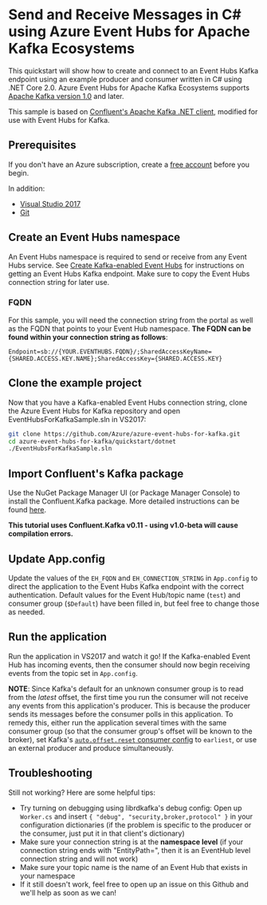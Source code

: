 # Send and Receive Messages in C# using Azure Event Hubs for Apache Kafka Ecosystems

This quickstart will show how to create and connect to an Event Hubs Kafka endpoint using an example producer and consumer written in C# using .NET Core 2.0. Azure Event Hubs for Apache Kafka Ecosystems supports [Apache Kafka version 1.0](https://kafka.apache.org/10/documentation.html) and later.

This sample is based on [Confluent's Apache Kafka .NET client](https://github.com/confluentinc/confluent-kafka-dotnet), modified for use with Event Hubs for Kafka.

## Prerequisites

If you don't have an Azure subscription, create a [free account](https://azure.microsoft.com/free/?ref=microsoft.com&utm_source=microsoft.com&utm_medium=docs&utm_campaign=visualstudio) before you begin.

In addition:

* [Visual Studio 2017](https://visualstudio.microsoft.com/downloads/)
* [Git](https://www.git-scm.com/downloads)

## Create an Event Hubs namespace

An Event Hubs namespace is required to send or receive from any Event Hubs service. See [Create Kafka-enabled Event Hubs](https://docs.microsoft.com/azure/event-hubs/event-hubs-create-kafka-enabled) for instructions on getting an Event Hubs Kafka endpoint. Make sure to copy the Event Hubs connection string for later use.

### FQDN

For this sample, you will need the connection string from the portal as well as the FQDN that points to your Event Hub namespace. **The FQDN can be found within your connection string as follows**:

```
Endpoint=sb://{YOUR.EVENTHUBS.FQDN}/;SharedAccessKeyName={SHARED.ACCESS.KEY.NAME};SharedAccessKey={SHARED.ACCESS.KEY}
```

## Clone the example project

Now that you have a Kafka-enabled Event Hubs connection string, clone the Azure Event Hubs for Kafka repository and open EventHubsForKafkaSample.sln in VS2017:

```bash
git clone https://github.com/Azure/azure-event-hubs-for-kafka.git
cd azure-event-hubs-for-kafka/quickstart/dotnet
./EventHubsForKafkaSample.sln
```

## Import Confluent's Kafka package

Use the NuGet Package Manager UI (or Package Manager Console) to install the Confluent.Kafka package. More detailed instructions can be found [here](https://github.com/confluentinc/confluent-kafka-dotnet#referencing). 

**This tutorial uses Confluent.Kafka v0.11 - using v1.0-beta will cause compilation errors.**

## Update App.config

Update the values of the `EH_FQDN` and `EH_CONNECTION_STRING` in `App.config` to direct the application to the Event Hubs Kafka endpoint with the correct authentication. Default values for the Event Hub/topic name (`test`) and consumer group (`$Default`) have been filled in, but feel free to change those as needed.

## Run the application

Run the application in VS2017 and watch it go! If the Kafka-enabled Event Hub has incoming events, then the consumer should now begin receiving events from the topic set in `App.config`. 

**NOTE**: Since Kafka's default for an unknown consumer group is to read from the *latest* offset, the first time you run the consumer will not receive any events from this application's producer. This is because the producer sends its messages before the consumer polls in this application. To remedy this, either run the application several times with the same consumer group (so that the consumer group's offset will be known to the broker), set Kafka's [`auto.offset.reset` consumer config](https://kafka.apache.org/documentation/#newconsumerconfigs) to `earliest`, or use an external producer and produce simultaneously.

## Troubleshooting

Still not working? Here are some helpful tips:

* Try turning on debugging using librdkafka's debug config: Open up `Worker.cs` and insert `{ "debug", "security,broker,protocol" }` in your configuration dictionaries (if the problem is specific to the producer or the consumer, just put it in that client's dictionary)
* Make sure your connection string is at the **namespace level** (if your connection string ends with "EntityPath=<SomeEventHubName>", then it is an EventHub level connection string and will not work)
* Make sure your topic name is the name of an Event Hub that exists in your namespace
* If it still doesn't work, feel free to open up an issue on this Github and we'll help as soon as we can!
